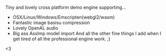 Tiny and lovely cross platform demo engine supporting...
- OSX/Linux/Windows/Emscripten(webgl2/wasm)
- Fantastic image basisu compression
- Lovely OpenAL audio
- Big ass AssImp model import
And all the other fine things I add when I get tired of all the professional engine work. ;)

<3

